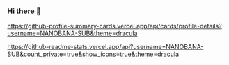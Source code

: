 ### Hi there 👋

https://github-profile-summary-cards.vercel.app/api/cards/profile-details?username=NANOBANA-SUB&theme=dracula

https://github-readme-stats.vercel.app/api?username=NANOBANA-SUB&count_private=true&show_icons=true&theme=dracula

<!--
**NANOBANA-SUB/NANOBANA-SUB** is a ✨ _special_ ✨ repository because its `README.md` (this file) appears on your GitHub profile.

Here are some ideas to get you started:

- 🔭 I’m currently working on ...
- 🌱 I’m currently learning ...
- 👯 I’m looking to collaborate on ...
- 🤔 I’m looking for help with ...
- 💬 Ask me about ...
- 📫 How to reach me: ...
- 😄 Pronouns: ...
- ⚡ Fun fact: ...
-->
